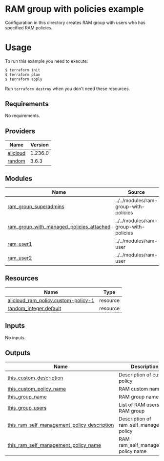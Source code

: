 # RAM group with policies example

Configuration in this directory creates RAM group with users who has specified RAM policies.


# Usage

To run this example you need to execute:

```bash
$ terraform init
$ terraform plan
$ terraform apply
```

Run `terraform destroy` when you don't need these resources.

<!-- 在根目录下运行命令 `terraform-docs markdown . --output-file "./README.md"`，可将所有信息自动填充 -->
<!-- BEGIN_TF_DOCS -->
## Requirements

No requirements.

## Providers

| Name | Version |
|------|---------|
| <a name="provider_alicloud"></a> [alicloud](#provider\_alicloud) | 1.236.0 |
| <a name="provider_random"></a> [random](#provider\_random) | 3.6.3 |

## Modules

| Name | Source | Version |
|------|--------|---------|
| <a name="module_ram_group_superadmins"></a> [ram\_group\_superadmins](#module\_ram\_group\_superadmins) | ../../modules/ram-group-with-policies | n/a |
| <a name="module_ram_group_with_managed_policies_attached"></a> [ram\_group\_with\_managed\_policies\_attached](#module\_ram\_group\_with\_managed\_policies\_attached) | ../../modules/ram-group-with-policies | n/a |
| <a name="module_ram_user1"></a> [ram\_user1](#module\_ram\_user1) | ../../modules/ram-user | n/a |
| <a name="module_ram_user2"></a> [ram\_user2](#module\_ram\_user2) | ../../modules/ram-user | n/a |

## Resources

| Name | Type |
|------|------|
| [alicloud_ram_policy.custom-policy-1](https://registry.terraform.io/providers/hashicorp/alicloud/latest/docs/resources/ram_policy) | resource |
| [random_integer.default](https://registry.terraform.io/providers/hashicorp/random/latest/docs/resources/integer) | resource |

## Inputs

No inputs.

## Outputs

| Name | Description |
|------|-------------|
| <a name="output_this_custom_description"></a> [this\_custom\_description](#output\_this\_custom\_description) | Description of custom policy |
| <a name="output_this_custom_policy_name"></a> [this\_custom\_policy\_name](#output\_this\_custom\_policy\_name) | RAM custom name |
| <a name="output_this_group_name"></a> [this\_group\_name](#output\_this\_group\_name) | RAM group name |
| <a name="output_this_group_users"></a> [this\_group\_users](#output\_this\_group\_users) | List of RAM users in RAM group |
| <a name="output_this_ram_self_management_policy_description"></a> [this\_ram\_self\_management\_policy\_description](#output\_this\_ram\_self\_management\_policy\_description) | Description of ram\_self\_management policy |
| <a name="output_this_ram_self_management_policy_name"></a> [this\_ram\_self\_management\_policy\_name](#output\_this\_ram\_self\_management\_policy\_name) | RAM ram\_self\_management policy name |
<!-- END_TF_DOCS -->

